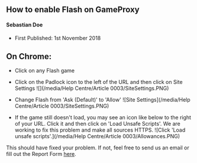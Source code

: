 ## How to enable Flash on GameProxy
#### Sebastian Doe
* First Published: 1st November 2018

## On Chrome:

* Click on any Flash game
* Click on the Padlock icon to the left of the URL and then click on Site Settings
![](/media/Help Centre/Article 0003/SiteSettings.PNG)

* Change Flash from 'Ask (Default)' to 'Allow'
![Site Settings](/media/Help Centre/Article 0003/SiteSettings.PNG)

* If the game still doesn't load, you may see an icon like below to the right of your URL. Click it and then click on 'Load Unsafe Scripts'. We are working to fix this problem and make all sources HTTPS.
![Click 'Load unsafe scripts'.](/media/Help Centre/Article 0003/Allowances.PNG)

This should have fixed your problem. If not, feel free to send us an email or fill out the Report Form [here](https://gameproxy.github.io/report.html).
